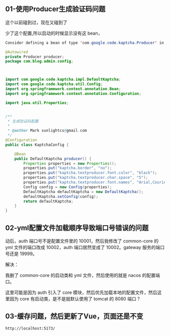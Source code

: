 ## 01-使用Producer生成验证码问题

这个以前碰到过，现在又碰到了

少了这个配置,所以启动的时候显示没有这 bean，

```java
Consider defining a bean of type 'com.google.code.kaptcha.Producer' in your configuration.
```

```java
@Autowired
private Producer producer;
package com.blog.admin.config;
```

```java


import com.google.code.kaptcha.impl.DefaultKaptcha;
import com.google.code.kaptcha.util.Config;
import org.springframework.context.annotation.Bean;
import org.springframework.context.annotation.Configuration;

import java.util.Properties;


/**
 * 生成验证码配置
 *
 * @author Mark sunlightcs@gmail.com
 */
@Configuration
public class KaptchaConfig {

    @Bean
    public DefaultKaptcha producer() {
        Properties properties = new Properties();
        properties.put("kaptcha.border", "no");
        properties.put("kaptcha.textproducer.font.color", "black");
        properties.put("kaptcha.textproducer.char.space", "5");
        properties.put("kaptcha.textproducer.font.names", "Arial,Courier,cmr10,宋体,楷体,微软雅黑");
        Config config = new Config(properties);
        DefaultKaptcha defaultKaptcha = new DefaultKaptcha();
        defaultKaptcha.setConfig(config);
        return defaultKaptcha;
    }
}
```

## 02-yml配置文件加载顺序导致端口号错误的问题

动后，auth 端口号不是配置文件里的 10001，然后我修改了 common-core 的 yml 文件的端口改成 10002，auth 端口居然变成了 10002。gateway 服务的端口号还是 19999。

解决：

我删了 common-core 的启动类和 yml 文件，然后使用的就是 nacos 的配置端口。

这里可能是因为 auth 引入了 core 模块，然后优先加载本地的配置文件，然后这里因为 core 有启动类，是不是就默认使用了 tomcat 的 8080 端口？

## 03-缓存问题，然后更新了Vue，页面还是不变

```
http://localhost:5173/
```

